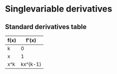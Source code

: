 # Singlevariable derivatives

## Standard derivatives table

|f(x) | f'(x)|
|--|--|
|k|0|
|x|1|
|x^k|kx^{k-1}|
